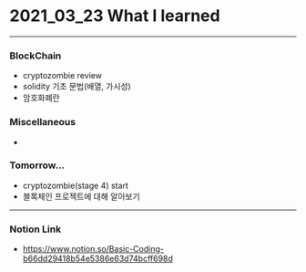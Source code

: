 # 2021_03_23 What I learned

-----
### BlockChain

* cryptozombie review
* solidity 기초 문법(배열, 가시성)
* 암호화폐란

### Miscellaneous

* 


### Tomorrow...

* cryptozombie(stage 4) start
* 블록체인 프로젝트에 대해 알아보기

-----

### Notion Link

- <https://www.notion.so/Basic-Coding-b66dd29418b54e5386e63d74bcff698d>
